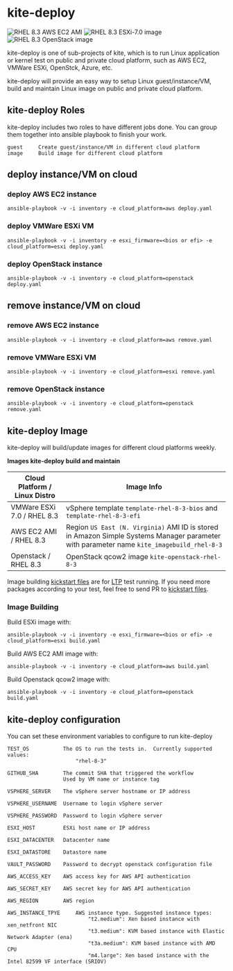 # kite-deploy

![RHEL 8.3 AWS EC2 AMI](https://github.com/virt-s1/kite-deploy/workflows/RHEL%208.3%20AWS%20EC2%20AMI/badge.svg)
![RHEL 8.3 ESXi-7.0 image](https://github.com/virt-s1/kite-deploy/workflows/RHEL%208.3%20ESXi-7.0%20image/badge.svg)
![RHEL 8.3 OpenStack image](https://github.com/virt-s1/kite-deploy/workflows/RHEL%208.3%20OpenStack%20image/badge.svg)

kite-deploy is one of sub-projects of kite, which is to run Linux application or kernel test on public and private cloud platform, such as AWS EC2, VMWare ESXi, OpenStck, Azure, etc.

kite-deploy will provide an easy way to setup Linux guest/instance/VM, build and maintain Linux image on public and private cloud platform.

## kite-deploy Roles

kite-deploy includes two roles to have different jobs done. You can group them together into ansible playbook to finish your work.

    guest     Create guest/instance/VM in different cloud platform
    image     Build image for different cloud platform

## deploy instance/VM on cloud

### deploy AWS EC2 instance

    ansible-playbook -v -i inventory -e cloud_platform=aws deploy.yaml

### deploy VMWare ESXi VM

    ansible-playbook -v -i inventory -e esxi_firmware=<bios or efi> -e cloud_platform=esxi deploy.yaml

### deploy OpenStack instance

    ansible-playbook -v -i inventory -e cloud_platform=openstack deploy.yaml

## remove instance/VM on cloud

### remove AWS EC2 instance

    ansible-playbook -v -i inventory -e cloud_platform=aws remove.yaml

### remove VMWare ESXi VM

    ansible-playbook -v -i inventory -e cloud_platform=esxi remove.yaml

### remove OpenStack instance

    ansible-playbook -v -i inventory -e cloud_platform=openstack remove.yaml

## kite-deploy Image

kite-deploy will build/update images for different cloud platforms weekly.

**Images kite-deploy build and maintain**

| Cloud Platform / Linux Distro | Image Info |
| ---- | ---- |
| VMWare ESXi 7.0 / RHEL 8.3 | vSphere template `template-rhel-8-3-bios` and `template-rhel-8-3-efi` |
| AWS EC2 AMI / RHEL 8.3 | Region `US East (N. Virginia)` AMI ID is stored in Amazon Simple Systems Manager parameter with parameter name `kite_imagebuild_rhel-8-3` |
| Openstack / RHEL 8.3 | OpenStack qcow2 image ` kite-openstack-rhel-8-3 ` |

Image building [kickstart files](https://github.com/henrywang/lctp/tree/master/roles/image/templates) are for [LTP](https://github.com/linux-test-project/ltp) test running. If you need more packages according to your test, feel free to send PR to [kickstart files](https://github.com/henrywang/lctp/tree/master/roles/image/templates).

### Image Building

Build ESXi image with:

    ansible-playbook -v -i inventory -e esxi_firmware=<bios or efi> -e cloud_platform=esxi build.yaml

Build AWS EC2 AMI image with:

    ansible-playbook -v -i inventory -e cloud_platform=aws build.yaml

Build Openstack qcow2 image with:

    ansible-playbook -v -i inventory -e cloud_platform=openstack build.yaml

## kite-deploy configuration

You can set these environment variables to configure to run kite-deploy

    TEST_OS           The OS to run the tests in.  Currently supported values:
                          "rhel-8-3"

    GITHUB_SHA        The commit SHA that triggered the workflow
                      Used by VM name or instance tag

    VSPHERE_SERVER    The vSphere server hostname or IP address

    VSPHERE_USERNAME  Username to login vSphere server

    VSPHERE_PASSWORD  Password to login vSphere server

    ESXI_HOST         ESXi host name or IP address

    ESXI_DATACENTER   Datacenter name

    ESXI_DATASTORE    Datastore name

    VAULT_PASSWORD    Password to decrypt openstack configuration file

    AWS_ACCESS_KEY    AWS access key for AWS API authentication

    AWS_SECRET_KEY    AWS secret key for AWS API authentication

    AWS_REGION        AWS region

    AWS_INSTANCE_TPYE     AWS instance type. Suggested instance types:
                              "t2.medium": Xen based instance with xen_netfront NIC
                              "t3.medium": KVM based instance with Elastic Network Adapter (ena)
                              "t3a.medium": KVM based instance with AMD CPU
                              "m4.large": Xen based instance with the Intel 82599 VF interface (SRIOV)
